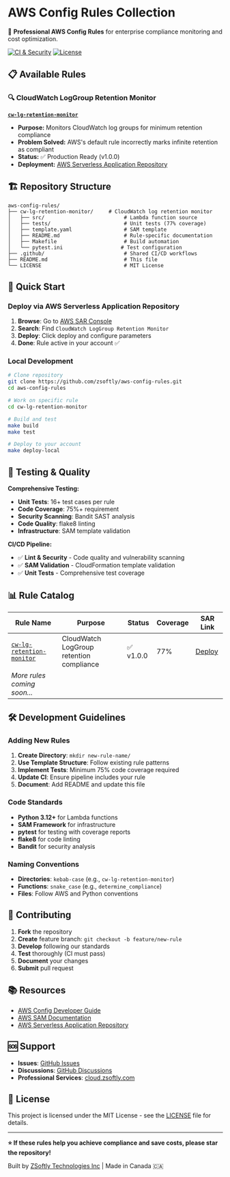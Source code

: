 # AWS Config Rules Collection

🎯 **Professional AWS Config Rules** for enterprise compliance monitoring and cost optimization.

[![CI & Security](https://github.com/zsoftly/aws-config-rules/actions/workflows/ci.yml/badge.svg)](https://github.com/zsoftly/aws-config-rules/actions/workflows/ci.yml)
[![License](https://img.shields.io/badge/License-MIT-blue.svg)](LICENSE)

## 📋 Available Rules

### 🔍 CloudWatch LogGroup Retention Monitor
**[`cw-lg-retention-monitor`](./cw-lg-retention-monitor/)**

- **Purpose:** Monitors CloudWatch log groups for minimum retention compliance
- **Problem Solved:** AWS's default rule incorrectly marks infinite retention as compliant
- **Status:** ✅ Production Ready (v1.0.0)
- **Deployment:** [AWS Serverless Application Repository](https://serverlessrepo.aws.amazon.com/)

## 🏗️ Repository Structure

```
aws-config-rules/
├── cw-lg-retention-monitor/     # CloudWatch log retention monitor
│   ├── src/                          # Lambda function source
│   ├── tests/                        # Unit tests (77% coverage)
│   ├── template.yaml                 # SAM template
│   ├── README.md                     # Rule-specific documentation
│   ├── Makefile                      # Build automation
│   └── pytest.ini                   # Test configuration
├── .github/                          # Shared CI/CD workflows
├── README.md                         # This file
└── LICENSE                           # MIT License
```

## 🚀 Quick Start

### Deploy via AWS Serverless Application Repository
1. **Browse**: Go to [AWS SAR Console](https://console.aws.amazon.com/serverlessrepo/)
2. **Search**: Find `CloudWatch LogGroup Retention Monitor`
3. **Deploy**: Click deploy and configure parameters
4. **Done**: Rule active in your account ✅

### Local Development
```bash
# Clone repository
git clone https://github.com/zsoftly/aws-config-rules.git
cd aws-config-rules

# Work on specific rule
cd cw-lg-retention-monitor

# Build and test
make build
make test

# Deploy to your account
make deploy-local
```

## 🧪 Testing & Quality

**Comprehensive Testing:**
- **Unit Tests**: 16+ test cases per rule
- **Code Coverage**: 75%+ requirement
- **Security Scanning**: Bandit SAST analysis
- **Code Quality**: flake8 linting
- **Infrastructure**: SAM template validation

**CI/CD Pipeline:**
- ✅ **Lint & Security** - Code quality and vulnerability scanning
- ✅ **SAM Validation** - CloudFormation template validation
- ✅ **Unit Tests** - Comprehensive test coverage

## 📊 Rule Catalog

| Rule Name | Purpose | Status | Coverage | SAR Link |
|-----------|---------|--------|----------|----------|
| [`cw-lg-retention-monitor`](./cw-lg-retention-monitor/) | CloudWatch LogGroup retention compliance | ✅ v1.0.0 | 77% | [Deploy](https://console.aws.amazon.com/serverlessrepo/) |
| *More rules coming soon...* | | | | |

## 🛠️ Development Guidelines

### Adding New Rules
1. **Create Directory**: `mkdir new-rule-name/`
2. **Use Template Structure**: Follow existing rule patterns
3. **Implement Tests**: Minimum 75% code coverage required
4. **Update CI**: Ensure pipeline includes your rule
5. **Document**: Add README and update this file

### Code Standards
- **Python 3.12+** for Lambda functions
- **SAM Framework** for infrastructure
- **pytest** for testing with coverage reports
- **flake8** for code linting
- **Bandit** for security analysis

### Naming Conventions
- **Directories**: `kebab-case` (e.g., `cw-lg-retention-monitor`)
- **Functions**: `snake_case` (e.g., `determine_compliance`)
- **Files**: Follow AWS and Python conventions

## 🤝 Contributing

1. **Fork** the repository
2. **Create** feature branch: `git checkout -b feature/new-rule`
3. **Develop** following our standards
4. **Test** thoroughly (CI must pass)
5. **Document** your changes
6. **Submit** pull request

## 📚 Resources

- [AWS Config Developer Guide](https://docs.aws.amazon.com/config/latest/developerguide/)
- [AWS SAM Documentation](https://docs.aws.amazon.com/serverless-application-model/)
- [AWS Serverless Application Repository](https://aws.amazon.com/serverless/serverlessrepo/)

## 🆘 Support

- **Issues**: [GitHub Issues](https://github.com/zsoftly/aws-config-rules/issues)
- **Discussions**: [GitHub Discussions](https://github.com/zsoftly/aws-config-rules/discussions)
- **Professional Services**: [cloud.zsoftly.com](https://cloud.zsoftly.com/)

## 📄 License

This project is licensed under the MIT License - see the [LICENSE](LICENSE) file for details.

---

**⭐ If these rules help you achieve compliance and save costs, please star the repository!**

Built by [ZSoftly Technologies Inc](https://zsoftly.com) | Made in Canada 🇨🇦